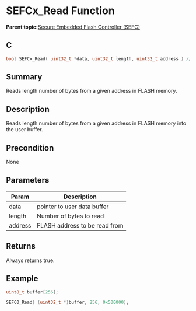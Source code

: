 # SEFCx\_Read Function

**Parent topic:**[Secure Embedded Flash Controller \(SEFC\)](GUID-E586E73A-F607-48C1-A0B8-EC4E231FB77A.md)

## C

```c
bool SEFCx_Read( uint32_t *data, uint32_t length, uint32_t address ) // x - Instance of the SEFC peripheral
```

## Summary

Reads length number of bytes from a given address in FLASH memory.

## Description

Reads length number of bytes from a given address in FLASH memory into the user buffer.

## Precondition

None

## Parameters

|Param|Description|
|-----|-----------|
|data|pointer to user data buffer|
|length|Number of bytes to read|
|address|FLASH address to be read from|

## Returns

Always returns true.

## Example

```c
uint8_t buffer[256];

SEFC0_Read( (uint32_t *)buffer, 256, 0x500000);
```

